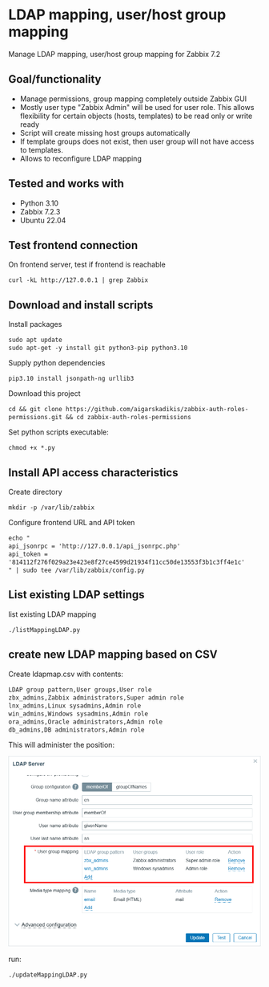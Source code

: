 # LDAP mapping, user/host group mapping

Manage LDAP mapping, user/host group mapping for Zabbix 7.2

## Goal/functionality

* Manage permissions, group mapping completely outside Zabbix GUI
* Mostly user type "Zabbix Admin" will be used for user role. This allows flexibility for certain objects (hosts, templates) to be read only or write ready
* Script will create missing host groups automatically
* If template groups does not exist, then user group will not have access to templates.
* Allows to reconfigure LDAP mapping

## Tested and works with

* Python 3.10
* Zabbix 7.2.3
* Ubuntu 22.04

## Test frontend connection

On frontend server, test if frontend is reachable
```
curl -kL http://127.0.0.1 | grep Zabbix
```

## Download and install scripts

Install packages
```
sudo apt update
sudo apt-get -y install git python3-pip python3.10
```

Supply python dependencies
```
pip3.10 install jsonpath-ng urllib3
```


Download this project
```
cd && git clone https://github.com/aigarskadikis/zabbix-auth-roles-permissions.git && cd zabbix-auth-roles-permissions
```

Set python scripts executable:
```
chmod +x *.py
```


## Install API access characteristics

Create directory
```
mkdir -p /var/lib/zabbix
```

Configure frontend URL and API token 
```
echo "
api_jsonrpc = 'http://127.0.0.1/api_jsonrpc.php'
api_token = '814112f276f029a23e423e8f27ce4599d21934f11cc50de13553f3b1c3ff4e1c'
" | sudo tee /var/lib/zabbix/config.py
```

## List existing LDAP settings

list existing LDAP mapping
```
./listMappingLDAP.py
```

## create new LDAP mapping based on CSV

Create ldapmap.csv with contents:
```
LDAP group pattern,User groups,User role
zbx_admins,Zabbix administrators,Super admin role
lnx_admins,Linux sysadmins,Admin role
win_admins,Windows sysadmins,Admin role
ora_admins,Oracle administrators,Admin role
db_admins,DB administrators,Admin role
```

This will administer the position:

![ldap-map](./img/ldapmap.png)

run:
```
./updateMappingLDAP.py
```


